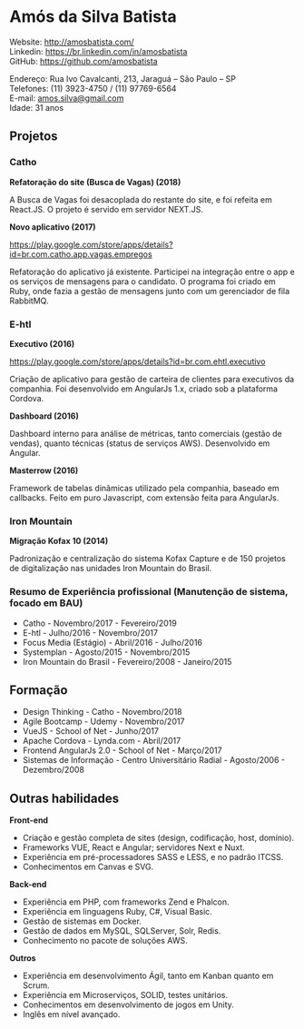 # Amós da Silva Batista

Website: http://amosbatista.com/<br />
Linkedin: https://br.linkedin.com/in/amosbatista<br />
GitHub: https://github.com/amosbatista<br />

Endereço: Rua Ivo Cavalcanti, 213, Jaraguá – São Paulo – SP<br />
Telefones: (11) 3923-4750 / (11) 97769-6564<br />
E-mail: amos.silva@gmail.com<br />
Idade: 31 anos<br />

## Projetos

### Catho

**Refatoração do site (Busca de Vagas) (2018)**

A Busca de Vagas foi desacoplada do restante do site, e foi refeita em React.JS. 
O projeto é servido em servidor NEXT.JS.

**Novo aplicativo (2017)**

https://play.google.com/store/apps/details?id=br.com.catho.app.vagas.empregos

Refatoração do aplicativo já existente. Participei na integração entre o app e os serviços de mensagens 
para o candidato. O programa foi criado em Ruby, onde fazia a gestão de mensagens junto com 
um gerenciador de fila RabbitMQ.

### E-htl

**Executivo (2016)** 

https://play.google.com/store/apps/details?id=br.com.ehtl.executivo

Criação de aplicativo para gestão de carteira de clientes para executivos da companhia. 
Foi desenvolvido em AngularJs 1.x, criado sob a plataforma Cordova.

**Dashboard (2016)**

Dashboard interno para análise de métricas, tanto comerciais (gestão de vendas), 
quanto técnicas (status de serviços AWS). Desenvolvido em Angular.

**Masterrow (2016)**

Framework de tabelas dinâmicas utilizado pela companhia, baseado em callbacks. 
Feito em puro Javascript, com extensão feita para AngularJs.

### Iron Mountain

**Migração Kofax 10 (2014)**

Padronização e centralização do sistema Kofax Capture e de 150 projetos de digitalização nas unidades 
Iron Mountain do Brasil.

### Resumo de Experiência profissional (Manutenção de sistema, focado em BAU)
* Catho - Novembro/2017 - Fevereiro/2019
* E-htl - Julho/2016 - Novembro/2017
* Focus Media (Estágio) - Abril/2016 - Julho/2016
* Systemplan - Agosto/2015 - Novembro/2015
* Iron Mountain do Brasil - Fevereiro/2008 - Janeiro/2015

## Formação

* Design Thinking - Catho - Novembro/2018
* Agile Bootcamp - Udemy - Novembro/2017
* VueJS - School of Net - Junho/2017
* Apache Cordova - Lynda.com - Abril/2017
* Frontend AngularJs 2.0 - School of Net - Março/2017
* Sistemas de Informação - Centro Universitário Radial - Agosto/2006 - Dezembro/2008

## Outras habilidades

**Front-end**

* Criação e gestão completa de sites (design, codificação, host, domínio).
* Frameworks VUE, React e Angular; servidores Next e Nuxt.
* Experiência em pré-processadores SASS e LESS, e no padrão ITCSS.
* Conhecimentos em Canvas e SVG.

**Back-end**

* Experiência em PHP, com frameworks Zend e Phalcon. 
* Experiẽncia em linguagens Ruby, C#, Visual Basic.
* Gestão de sistemas em Docker. 
* Gestão de dados em MySQL, SQLServer, Solr, Redis.
* Conhecimento no pacote de soluções AWS. 

**Outros**

* Experiência em desenvolvimento Ágil, tanto em Kanban quanto em Scrum.
* Experiẽncia em Microserviços, SOLID, testes unitários.
* Conhecimentos em desenvolvimento de jogos em Unity. 
* Inglês em nível avançado.
